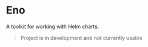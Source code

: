 # Eno

A toolkit for working with Helm charts.

> Project is in development and not currently usable
